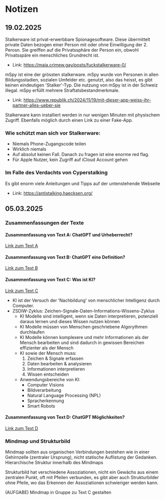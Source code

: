 # Notizen

## 19.02.2025
Stalkerware ist privat-erwerbbare Spionagesoftware. Diese übermittelt private Daten bezogen einer Person mit oder ohne Einwilligung der 2. Perosn. Sie greiffen auf die Privatssphäre der Person ein, obwohl Privatsspäre ein menschliches Grundrecht ist.
- Link: https://maia.crimew.gay/posts/fuckstalkerware-0/

mSpy ist eine der grössten stalkerware. mSpy wurde von Personen in allen Bildungsstadien, sozialen Umfelder etc. genutzt, also das heisst, es gibt keinen eindeutigen 'Stalker'-Typ. Die nutzung von mSpy ist in der Schweiz illegal. mSpy erfüllt mehrere Straftatsbestandmerkmale. 
- Link: https://www.republik.ch/2024/11/19/mit-dieser-app-weiss-ihr-partner-alles-ueber-sie

Stalkerware kann installiert werden in nur wenigen Minuten mit physischem Zugriff. Ebenfalls möglich durch einen Link zu einer Fake-App.

### Wie schützt man sich vor Stalkerware:
- Niemals Phone-Zugangscode teilen
- Wirklich niemals
- Auf absolut keinen Fall. Danach zu fragen ist eine enorme red flag.
- Für Apple Nutzer, kein Zugriff auf iCloud Account gehen

### Im Falle des Verdachts von Cyperstalking
Es gibt enorm viele Anleitungen und Tipps auf der untenstehende Webseite
- Link: https://antistalking.haecksen.org/

## 05.03.2025
### Zusammenfassungen der Texte
#### Zusammenfassung von Text A: ChatGPT und Urheberrecht?
[Link zum Text A](/M431/Texte%20zu%20KI/A_ChatGPT_und_Urheberrecht.pdf)

#### Zusammenfassung von Text B: ChatGPT eine Definition?
[Link zum Text B](/M431/Texte%20zu%20KI/B_ChatGPT_eine_Definition.pdf)

#### Zusammenfassung von Text C: Was ist KI?
[Link zum Text C](/M431/Texte%20zu%20KI/C_Was_ist_KI.pdf)
- KI ist der Versuch der 'Nachbildung' von menschlicher Intelligenz durch Computer.
- ZSDIW-Zyklus: Zeichen-Signale-Daten-Informations-Wissens-Zyklus
  - KI Modelle sind intelligent, wenn sie Daten interpretieren, potenziell daraus lernen und dieses Wissen nutzen können
  - KI Modelle müssen von Menschen geschriebene Algorythmen durchlaufen
  - KI Modelle können komplexere und mehr Informationen als der Mensch bearbeiten und sind dadurch in gewissen Bereichen effizienter als der Mensch
  - KI sowie der Mensch muss:
    1. Zeichen & Signale erfassen
    2. Daten bearbeiten & analysieren
    3. Informationen interpretieren
    4. Wissen entscheiden
  - Anwendungsbereiche von KI:
    - Computer Visions
    - Bildverarbeitung
    - Natural Language Processing (NPL)
    - Spracherkennung
    - Smart Robots
  
#### Zusammenfassung von Text D: ChatGPT Möglichkeiten?
[Link zum Text D](/M431/Texte%20zu%20KI/D_ChatGPT_Möglichkeiten.pdf)

### Mindmap und Strukturbild
Mindmap sollten aus organischen Verbindungen bestehen wie in einer Gehirnzelle (zentraler Ursprung), nicht statische Auflistung der Gedanken. Hierarchische Struktur innerhalb des Mindmaps

Strukturbild hat verschiedene Assoziationen, nicht ein Gewächs aus einem zentralen Punkt, oft mit Pfeilen verbunden, es gibt aber auch Strukturbilder ohne Pfeile, wo das Erkennen der Assoziationen schwieriger werden kann.

(AUFGABE) Mindmap in Gruppe zu Text C gestalten